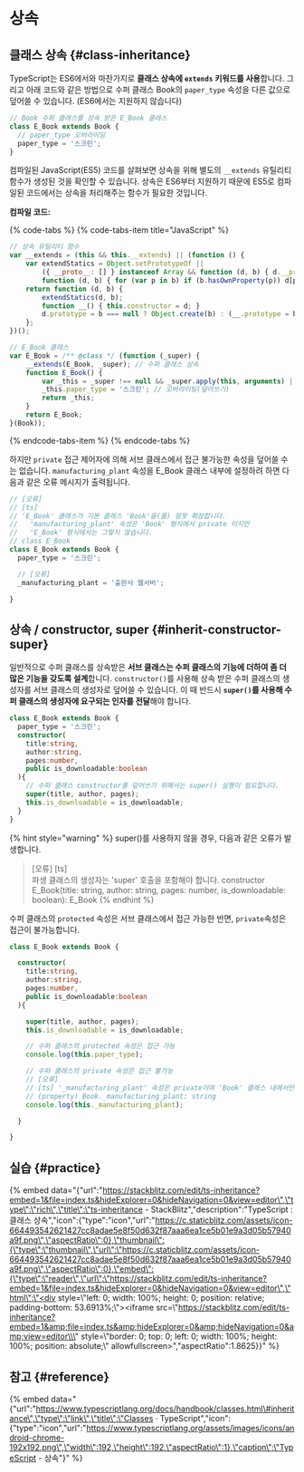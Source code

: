# 상속

## 클래스 상속 {#class-inheritance}

TypeScript는 ES6에서와 마찬가지로 **클래스 상속에 `extends` 키워드를 사용**합니다. 그리고 아래 코드와 같은 방법으로 수퍼 클래스 Book의 `paper_type` 속성을 다른 값으로 덮어쓸 수 있습니다. \(ES6에서는 지원하지 않습니다\)

```typescript
// Book 수퍼 클래스를 상속 받은 E_Book 클래스
class E_Book extends Book {
  // paper_type 오버라이딩
  paper_type = '스크린';
}
```

컴파일된 JavaScript\(ES5\) 코드를 살펴보면 상속을 위해 별도의 `__extends` 유틸리티 함수가 생성된 것을 확인할 수 있습니다. 상속은 ES6부터 지원하기 때문에 ES5로 컴파일된 코드에서는 상속을 처리해주는 함수가 필요한 것입니다.

**컴파일 코드:**

{% code-tabs %}
{% code-tabs-item title="JavaScript" %}
```javascript
// 상속 유틸리티 함수
var __extends = (this && this.__extends) || (function () {
    var extendStatics = Object.setPrototypeOf ||
        ({ __proto__: [] } instanceof Array && function (d, b) { d.__proto__ = b; }) ||
        function (d, b) { for (var p in b) if (b.hasOwnProperty(p)) d[p] = b[p]; };
    return function (d, b) {
        extendStatics(d, b);
        function __() { this.constructor = d; }
        d.prototype = b === null ? Object.create(b) : (__.prototype = b.prototype, new __());
    };
})();

// E_Book 클래스
var E_Book = /** @class */ (function (_super) {
    __extends(E_Book, _super); // 수퍼 클래스 상속
    function E_Book() {
        var _this = _super !== null && _super.apply(this, arguments) || this;
        _this.paper_type = '스크린'; // 오버라이팅(덮어쓰기)
        return _this;
    }
    return E_Book;
}(Book));
```
{% endcode-tabs-item %}
{% endcode-tabs %}

하지만 `private` 접근 제어자에 의해 서브 클래스에서 접근 불가능한 속성을 덮어쓸 수는 없습니다. `manufacturing_plant` 속성을 E\_Book 클래스 내부에 설정하려 하면 다음과 같은 오류 메시지가 출력됩니다.

```typescript
// [오류]
// [ts]
// 'E_Book' 클래스가 기본 클래스 'Book'을(를) 잘못 확장합니다.
//   'manufacturing_plant' 속성은 'Book' 형식에서 private 이지만
//   'E_Book' 형식에서는 그렇지 않습니다.
// class E_Book
class E_Book extends Book {
  paper_type = '스크린';

  // [오류]
  _manufacturing_plant = '출판사 웹서버';

}
```

## 상속 / constructor, super {#inherit-constructor-super}

일반적으로 수퍼 클래스를 상속받은 **서브 클래스는 수퍼 클래스의 기능에 더하여 좀 더 많은 기능을 갖도록 설계**합니다. `constructor()`를 사용해 상속 받은 수퍼 클래스의 생성자를 서브 클래스의 생성자로 덮어쓸 수 있습니다. 이 때 반드시 **`super()`를 사용해 수퍼 클래스의 생성자에 요구되는 인자를 전달**해야 합니다.

```typescript
class E_Book extends Book {
  paper_type = '스크린';
  constructor(
    title:string, 
    author:string, 
    pages:number, 
    public is_downloadable:boolean
  ){
    // 수퍼 클래스 constructor를 덮어쓰기 위해서는 super() 실행이 필요합니다.
    super(title, author, pages);
    this.is_downloadable = is_downloadable;
  }
}
```

{% hint style="warning" %}
super\(\)를 사용하지 않을 경우, 다음과 같은 오류가 발생합니다. 

> \[오류\] \[ts\]   
> 파생 클래스의 생성자는 'super' 호출을 포함해야 합니다. constructor E\_Book\(title: string, author: string, pages: number, is\_downloadable: boolean\): E\_Book
{% endhint %}

수퍼 클래스의 `protected` 속성은 서브 클래스에서 접근 가능한 반면, `private`속성은 접근이 불가능합니다.

```typescript
class E_Book extends Book {

  constructor(
    title:string, 
    author:string, 
    pages:number, 
    public is_downloadable:boolean
  ){

    super(title, author, pages);
    this.is_downloadable = is_downloadable;

    // 수퍼 클래스의 protected 속성은 접근 가능
    console.log(this.paper_type);

    // 수퍼 클래스의 private 속성은 접근 불가능
    // [오류]
    // [ts] '_manufacturing_plant' 속성은 private이며 'Book' 클래스 내에서만 액세스할 수 있습니다.
    // (property) Book._manufacturing_plant: string
    console.log(this._manufacturing_plant);

  }

}
```

## 실습 {#practice}

{% embed data="{\"url\":\"https://stackblitz.com/edit/ts-inheritance?embed=1&file=index.ts&hideExplorer=0&hideNavigation=0&view=editor\",\"type\":\"rich\",\"title\":\"ts-inheritance - StackBlitz\",\"description\":\"TypeScript : 클래스 상속\",\"icon\":{\"type\":\"icon\",\"url\":\"https://c.staticblitz.com/assets/icon-664493542621427cc8adae5e8f50d632f87aaa6ea1ce5b01e9a3d05b57940a9f.png\",\"aspectRatio\":0},\"thumbnail\":{\"type\":\"thumbnail\",\"url\":\"https://c.staticblitz.com/assets/icon-664493542621427cc8adae5e8f50d632f87aaa6ea1ce5b01e9a3d05b57940a9f.png\",\"aspectRatio\":0},\"embed\":{\"type\":\"reader\",\"url\":\"https://stackblitz.com/edit/ts-inheritance?embed=1&file=index.ts&hideExplorer=0&hideNavigation=0&view=editor\",\"html\":\"<div style=\\\"left: 0; width: 100%; height: 0; position: relative; padding-bottom: 53.6913%;\\\"><iframe src=\\\"https://stackblitz.com/edit/ts-inheritance?embed=1&amp;file=index.ts&amp;hideExplorer=0&amp;hideNavigation=0&amp;view=editor\\\" style=\\\"border: 0; top: 0; left: 0; width: 100%; height: 100%; position: absolute;\\\" allowfullscreen></iframe></div>\",\"aspectRatio\":1.8625}}" %}

## 참고 {#reference}

{% embed data="{\"url\":\"https://www.typescriptlang.org/docs/handbook/classes.html\#inheritance\",\"type\":\"link\",\"title\":\"Classes · TypeScript\",\"icon\":{\"type\":\"icon\",\"url\":\"https://www.typescriptlang.org/assets/images/icons/android-chrome-192x192.png\",\"width\":192,\"height\":192,\"aspectRatio\":1},\"caption\":\"TypeScript - 상속\"}" %}

